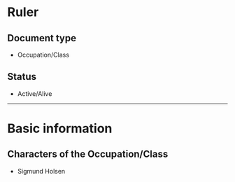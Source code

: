 # Ruler

## Document type

 - Occupation/Class

## Status

 - Active/Alive

---

# Basic information

## Characters of the Occupation/Class

 - Sigmund Holsen
